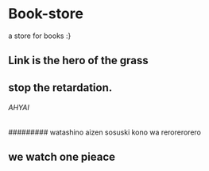 # Book-store



a store for books :} 
## Link is the hero of the grass
## stop the retardation.
###### AHYAI
######### watashino aizen sosuski kono wa rerorerorero
## we watch one pieace
